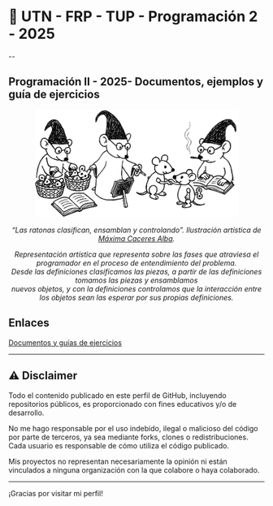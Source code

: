 # 👋 UTN - FRP - TUP - Programación 2 - 2025

--

## Programación II - 2025- Documentos, ejemplos y guía de ejercicios 

<p align="center">
<img src="la_ratona_clasificando_ensamblando_y_supervisando.png" alt="La ratona clasificando, ensamblando y supervisando" width="400"/>
</p>

<p align="center"><em>
  “Las ratonas clasifican, ensamblan y controlando”. Ilustración artística de <a href="https://github.com/MaximaCaceres">Máxima Caceres Alba</a>.
</em></p> 

<p align="center"><em>
Representación artística que representa sobre las fases que atraviesa el programador en el proceso de entendimiento del problema.<br/>
Desde las definiciones clasificamos las piezas, a partir de las definiciones tomamos las piezas y ensamblamos <br/>
nuevos objetos, y con la definiciones controlamos que la interacción entre los objetos sean las esperar por sus propias definiciones.
</em></p>

## Enlaces
[Documentos y guías de ejercicios](https://docs.google.com/document/d/1YewLvEFKFkjCESXEFruTf_HQvazFv_wKD2y6wwtjCfo/preview)

---

## ⚠️ Disclaimer

Todo el contenido publicado en este perfil de GitHub, incluyendo repositorios públicos, es proporcionado con fines educativos y/o de desarrollo.

No me hago responsable por el uso indebido, ilegal o malicioso del código por parte de terceros, ya sea mediante forks, clones o redistribuciones. Cada usuario es responsable de cómo utiliza el código publicado.

Mis proyectos no representan necesariamente la opinión ni están vinculados a ninguna organización con la que colabore o haya colaborado.

---

¡Gracias por visitar mi perfil!
